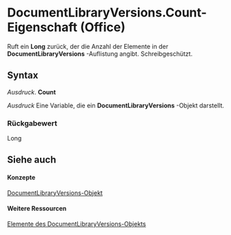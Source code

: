 
# DocumentLibraryVersions.Count-Eigenschaft (Office)

Ruft ein  **Long** zurück, der die Anzahl der Elemente in der **DocumentLibraryVersions** -Auflistung angibt. Schreibgeschützt.


## Syntax

 _Ausdruck_. **Count**

 _Ausdruck_ Eine Variable, die ein **DocumentLibraryVersions** -Objekt darstellt.


### Rückgabewert

Long


## Siehe auch


#### Konzepte


[DocumentLibraryVersions-Objekt](075c0315-fade-6d45-9ab9-6c798f6f09ac.md)
#### Weitere Ressourcen


[Elemente des DocumentLibraryVersions-Objekts](http://msdn.microsoft.com/library/c7f34212-6ee3-de3e-d6a7-11271093c622%28Office.15%29.aspx)